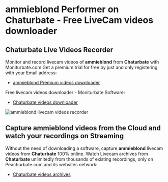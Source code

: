 # ammieblond Performer on Chaturbate - Free LiveCam videos downloader

## Chaturbate Live Videos Recorder

Monitor and record livecam videos of **ammieblond** from **Chaturbate** with Moniturbate.com
Get a premium trial for free by just and only registering with your Email address:
* [ammieblond Premium videos downloader](https://moniturbate.com/request-demo-licence-key.html)

Free livecam videos downloader - Moniturbate Software:
* [Chaturbate videos downloader](https://moniturbate.com/moniturbate-download-software.html)

![ammieblond livecam videos recorder](https://peachurnet.com/templates/moniturbate-software.png)


## Capture ammieblond videos from the Cloud and watch your recordings on Streaming

Without the need of downloading a software, capture **ammieblond** livecam videos from **Chaturbate** 100% online.
Watch Livecam archives from **Chaturbate** unlimitedly from thousands of existing recordings, only on Peachurbate.com and its websites network:
* [Chaturbate videos archives](https://peachurnet.com/)